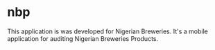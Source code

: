 # nbp
This application is was developed for Nigerian Breweries.
It's a mobile application for auditing Nigerian Breweries Products.
